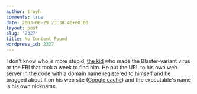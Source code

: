 ```yaml
---
author: troyh
comments: true
date: 2003-08-29 23:38:40+00:00
layout: post
slug: '2327'
title: No Content Found
wordpress_id: 2327
---
```


I don't know who is more stupid, [the kid](http://www.washingtonpost.com/ac2/wp-dyn/A64800-2003Aug29?language=printer) who made the Blaster-variant virus or the FBI that took a week to find him. He put the URL to his own web server in the code with a domain name registered to himself and he bragged about it on his web site ([Google cache](http://216.239.53.104/search?q=cache:FEZleHDR3mcJ:t33kid.com/hl=en&ie=UTF-8)) and the executable's name is his own nickname.
